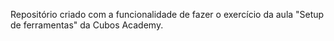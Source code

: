 Repositório criado com a funcionalidade de fazer o exercício da aula "Setup de ferramentas" da Cubos Academy.